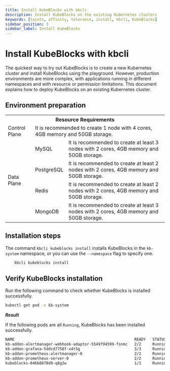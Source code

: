 ```yaml
---
title: Install KubeBlocks with kbcli
description: Install KubeBlocks on the existing Kubernetes clusters
keywords: [taints, affinity, tolerance, install, kbcli, KubeBlocks]
sidebar_position: 3
sidebar_label: Install KubeBlocks
---
```


# Install KubeBlocks with kbcli

The quickest way to try out KubeBlocks is to create a new Kubernetes cluster and install KubeBlocks using the playground. However, production environments are more complex, with applications running in different namespaces and with resource or permission limitations. This document explains how to deploy KubeBlocks on an existing Kubernetes cluster.

## Environment preparation

<table>
	<tr>
	    <th colspan="3">Resource Requirements</th>
	</tr >
	<tr>
	    <td >Control Plane</td>
	    <td colspan="2">It is recommended to create 1 node with 4 cores, 4GB memory and 50GB storage. </td>
	</tr >
	<tr >
	    <td rowspan="4">Data Plane</td>
	    <td> MySQL </td>
	    <td>It is recommended to create at least 3 nodes with 2 cores, 4GB memory and 50GB storage. </td>
	</tr>
	<tr>
	    <td> PostgreSQL </td>
        <td>It is recommended to create at least 2 nodes with 2 cores, 4GB memory and 50GB storage.  </td>
	</tr>
	<tr>
	    <td> Redis </td>
        <td>It is recommended to create at least 2 nodes with 2 cores, 4GB memory and 50GB storage. </td>
	</tr>
	<tr>
	    <td> MongoDB </td>
	    <td>It is recommended to create at least 3 nodes with 2 cores, 4GB memory and 50GB storage. </td>
	</tr>
</table>

## Installation steps

The command `kbcli kubeblocks install` installs KubeBlocks in the `kb-system` namespace, or you can use the `--namespace` flag to specify one.

```bash
    kbcli kubeblocks install
```


## Verify KubeBlocks installation

Run the following command to check whether KubeBlocks is installed successfully.

```bash
kubectl get pod -n kb-system
```

***Result***

If the following pods are all `Running`, KubeBlocks has been installed successfully.

```bash
NAME                                                     READY   STATUS      RESTARTS   AGE
kb-addon-alertmanager-webhook-adaptor-5549f94599-fsnmc   2/2     Running     0          84s
kb-addon-grafana-5ddcd7758f-x4t5g                        3/3     Running     0          84s
kb-addon-prometheus-alertmanager-0                       2/2     Running     0          84s
kb-addon-prometheus-server-0                             2/2     Running     0          84s
kubeblocks-846b8878d9-q8g2w                              1/1     Running     0          98s
```
